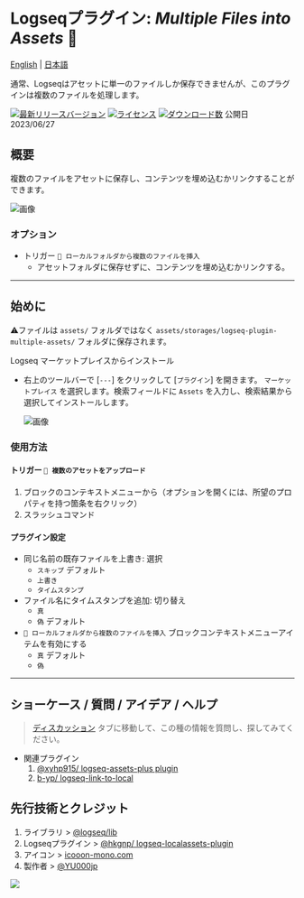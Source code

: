 # Logseqプラグイン: *Multiple Files into Assets* 📂

[English](https://github.com/YU000jp/logseq-plugin-multiple-assets) | [日本語](https://github.com/YU000jp/logseq-plugin-multiple-assets/blob/main/readme.ja.md)

通常、Logseqはアセットに単一のファイルしか保存できませんが、このプラグインは複数のファイルを処理します。

[![最新リリースバージョン](https://img.shields.io/github/v/release/YU000jp/logseq-plugin-multiple-assets)](https://github.com/YU000jp/logseq-plugin-multiple-assets/releases)
[![ライセンス](https://img.shields.io/github/license/YU000jp/logseq-plugin-multiple-assets?color=blue)](https://github.com/YU000jp/logseq-plugin-multiple-assets/LICENSE)
[![ダウンロード数](https://img.shields.io/github/downloads/YU000jp/logseq-plugin-multiple-assets/total.svg)](https://github.com/YU000jp/logseq-plugin-multiple-assets/releases)
 公開日 2023/06/27

## 概要

複数のファイルをアセットに保存し、コンテンツを埋め込むかリンクすることができます。

   ![画像](https://github.com/YU000jp/logseq-plugin-multiple-assets/assets/111847207/789a232e-7e37-4033-8048-6d33364eb70d)

### オプション

  - トリガー `📂 ローカルフォルダから複数のファイルを挿入`
    - アセットフォルダに保存せずに、コンテンツを埋め込むかリンクする。

---

## 始めに

⚠️ファイルは `assets/` フォルダではなく `assets/storages/logseq-plugin-multiple-assets/` フォルダに保存されます。

Logseq マーケットプレイスからインストール
  - 右上のツールバーで [`---`] をクリックして [`プラグイン`] を開きます。 `マーケットプレイス` を選択します。検索フィールドに `Assets` を入力し、検索結果から選択してインストールします。

    ![画像](https://github.com/YU000jp/logseq-plugin-multiple-assets/assets/111847207/5a3933c0-13f5-4c21-8fc8-c70429d7ad29)

### 使用方法

#### トリガー `💾 複数のアセットをアップロード`

1. ブロックのコンテキストメニューから（オプションを開くには、所望のプロパティを持つ箇条を右クリック）
1. スラッシュコマンド

#### プラグイン設定

- 同じ名前の既存ファイルを上書き: 選択
  - `スキップ` デフォルト
  - `上書き`
  - `タイムスタンプ`
- ファイル名にタイムスタンプを追加: 切り替え
  - `真`
  - `偽` デフォルト
- `📂 ローカルフォルダから複数のファイルを挿入` ブロックコンテキストメニューアイテムを有効にする
  - `真` デフォルト
  - `偽`

---

## ショーケース / 質問 / アイデア / ヘルプ

> [ディスカッション](https://github.com/YU000jp/logseq-plugin-multiple-assets/discussions) タブに移動して、この種の情報を質問し、探してみてください。

- 関連プラグイン
  1. [@xyhp915/ logseq-assets-plus plugin](https://github.com/xyhp915/logseq-assets-plus)
  1. [b-yp/ logseq-link-to-local](https://github.com/b-yp/logseq-link-to-local/tree/dev)

## 先行技術とクレジット

1. ライブラリ >  [@logseq/lib](https://github.com/logseq/logseq/pull/6488)
1. Logseqプラグイン > [@hkgnp/ logseq-localassets-plugin](https://github.com/hkgnp/logseq-localassets-plugin)
1. アイコン > [icooon-mono.com](https://icooon-mono.com/15427-%e3%83%95%e3%82%a9%e3%83%ab%e3%83%80%e3%82%a2%e3%82%a4%e3%82%b3%e3%83%b312/)
1. 製作者 > [@YU000jp](https://github.com/YU000jp)

<a href="https://www.buymeacoffee.com/yu000japan"><img src="https://img.buymeacoffee.com/button-api/?text=Buy me a pizza&emoji=🍕&slug=yu000japan&button_colour=FFDD00&font_colour=000000&font_family=Poppins&outline_colour=000000&coffee_colour=ffffff" /></a>